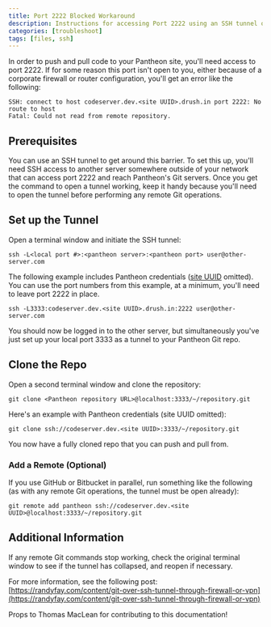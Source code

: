 ```yaml
---
title: Port 2222 Blocked Workaround
description: Instructions for accessing Port 2222 using an SSH tunnel on your Pantheon Drupal or WordPress site.
categories: [troubleshoot]
tags: [files, ssh]
---
```

In order to push and pull code to your Pantheon site, you'll need access to port 2222. If for some reason this port isn't open to you, either because of a corporate firewall or router configuration, you'll get an error like the following:

```none
SSH: connect to host codeserver.dev.<site UUID>.drush.in port 2222: No route to host
Fatal: Could not read from remote repository.
```

## Prerequisites

You can use an SSH tunnel to get around this barrier. To set this up, you'll need SSH access to another server somewhere outside of your network that can access port 2222 and reach Pantheon's Git servers. Once you get the command to open a tunnel working, keep it handy because you'll need to open the tunnel before performing any remote Git operations.

## Set up the Tunnel

Open a terminal window and initiate the SSH tunnel:

```bash{promptUser: user}
ssh -L<local port #>:<pantheon server>:<pantheon port> user@other-server.com
```

The following example includes Pantheon credentials ([site UUID](/sites#site-uuid) omitted). You can use the port numbers from this example, at a minimum, you'll need to leave port 2222 in place.

```bash{promptUser: user}
ssh -L3333:codeserver.dev.<site UUID>.drush.in:2222 user@other-server.com
```

You should now be logged in to the other server, but simultaneously you've just set up your local port 3333 as a tunnel to your Pantheon Git repo.

## Clone the Repo

Open a second terminal window and clone the repository:

```bash{promptUser: user}
git clone <Pantheon repository URL>@localhost:3333/~/repository.git
```

Here's an example with Pantheon credentials (site UUID omitted):

```bash{promptUser: user}
git clone ssh://codeserver.dev.<site UUID>:3333/~/repository.git
```

You now have a fully cloned repo that you can push and pull from.

### Add a Remote (Optional)

If you use GitHub or Bitbucket in parallel, run something like the following (as with any remote Git operations, the tunnel must be open already):

```bash{promptUser: user}
git remote add pantheon ssh://codeserver.dev.<site UUID>@localhost:3333/~/repository.git
```

## Additional Information

If any remote Git commands stop working, check the original terminal window to see if the tunnel has collapsed, and reopen if necessary.

For more information, see the following post:  
 [https://randyfay.com/content/git-over-ssh-tunnel-through-firewall-or-vpn](https://randyfay.com/content/git-over-ssh-tunnel-through-firewall-or-vpn)

Props to Thomas MacLean for contributing to this documentation!
